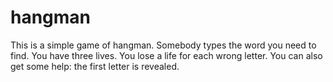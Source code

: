 # hangman
This is a simple game of hangman. Somebody types the word you need to find. You have three lives. You lose a life for each wrong letter. You can also get some help: the first letter is revealed.
